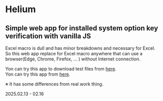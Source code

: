 # Helium
## Simple web app for installed system option key verification with vanilla JS

Excel macro is dull and has minor breakdowns and necessary for Excel. \
So this web app replace for Excel macro anywhere that can use a browser(Edge, Chrome, Firefox, ... ) without Internet connection.

Yon can try this app to download test files from [here](https://github.com/user-attachments/files/18858430/testfiles.zip). \
Yon can try this app from [here](https://eukarya-est.github.io/CT-Engineering-Helium/).

※ It has some differences from real work thing.

2025.02.13 - 02.16
